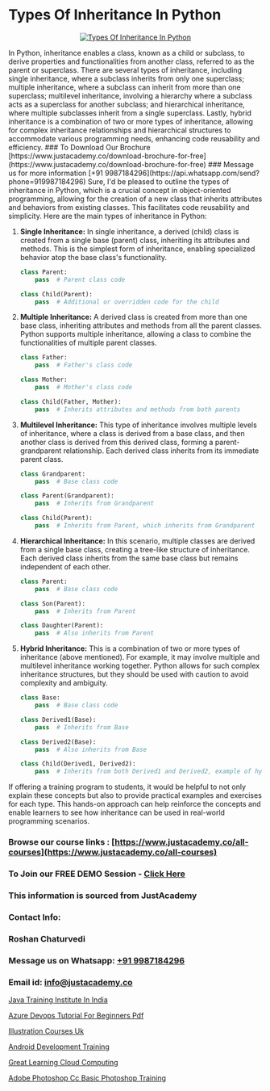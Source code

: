 # Types Of Inheritance In Python

<p align="center">
  <a href="https://justacademy.co/course-detail/python-training">
    <img src="https://justacademy.co/storage2/course_image/1709713400_course_image.webp" alt="Types Of Inheritance In Python">
  </a>
</p>
In Python, inheritance enables a class, known as a child or subclass, to derive properties and functionalities from another class, referred to as the parent or superclass. There are several types of inheritance, including single inheritance, where a subclass inherits from only one superclass; multiple inheritance, where a subclass can inherit from more than one superclass; multilevel inheritance, involving a hierarchy where a subclass acts as a superclass for another subclass; and hierarchical inheritance, where multiple subclasses inherit from a single superclass. Lastly, hybrid inheritance is a combination of two or more types of inheritance, allowing for complex inheritance relationships and hierarchical structures to accommodate various programming needs, enhancing code reusability and efficiency.
### To Download Our Brochure [https://www.justacademy.co/download-brochure-for-free](https://www.justacademy.co/download-brochure-for-free)
### Message us for more information [+91 9987184296](https://api.whatsapp.com/send?phone=919987184296)
Sure, I'd be pleased to outline the types of inheritance in Python, which is a crucial concept in object-oriented programming, allowing for the creation of a new class that inherits attributes and behaviors from existing classes. This facilitates code reusability and simplicity. Here are the main types of inheritance in Python:

1) **Single Inheritance:** In single inheritance, a derived (child) class is created from a single base (parent) class, inheriting its attributes and methods. This is the simplest form of inheritance, enabling specialized behavior atop the base class's functionality.

    ```python
    class Parent:
        pass  # Parent class code
    
    class Child(Parent):
        pass  # Additional or overridden code for the child
    ```

2) **Multiple Inheritance:** A derived class is created from more than one base class, inheriting attributes and methods from all the parent classes. Python supports multiple inheritance, allowing a class to combine the functionalities of multiple parent classes.

    ```python
    class Father:
        pass  # Father's class code
    
    class Mother:
        pass  # Mother's class code
    
    class Child(Father, Mother):
        pass  # Inherits attributes and methods from both parents
    ```

3) **Multilevel Inheritance:** This type of inheritance involves multiple levels of inheritance, where a class is derived from a base class, and then another class is derived from this derived class, forming a parent-grandparent relationship. Each derived class inherits from its immediate parent class.

    ```python
    class Grandparent:
        pass  # Base class code
    
    class Parent(Grandparent):
        pass  # Inherits from Grandparent
    
    class Child(Parent):
        pass  # Inherits from Parent, which inherits from Grandparent
    ```

4) **Hierarchical Inheritance:** In this scenario, multiple classes are derived from a single base class, creating a tree-like structure of inheritance. Each derived class inherits from the same base class but remains independent of each other.

    ```python
    class Parent:
        pass  # Base class code

    class Son(Parent):
        pass  # Inherits from Parent

    class Daughter(Parent):
        pass  # Also inherits from Parent
    ```

5) **Hybrid Inheritance:** This is a combination of two or more types of inheritance (above mentioned). For example, it may involve multiple and multilevel inheritance working together. Python allows for such complex inheritance structures, but they should be used with caution to avoid complexity and ambiguity.

    ```python
    class Base:
        pass  # Base class code

    class Derived1(Base):
        pass  # Inherits from Base

    class Derived2(Base):
        pass  # Also inherits from Base

    class Child(Derived1, Derived2):
        pass  # Inherits from both Derived1 and Derived2, example of hybrid inheritance
    ```

If offering a training program to students, it would be helpful to not only explain these concepts but also to provide practical examples and exercises for each type. This hands-on approach can help reinforce the concepts and enable learners to see how inheritance can be used in real-world programming scenarios.

### Browse our course links : [https://www.justacademy.co/all-courses](https://www.justacademy.co/all-courses) 
### To Join our FREE DEMO Session - [Click Here](https://www.justacademy.co/register-for-course-demo)


### This information is sourced from JustAcademy
### Contact Info:
### Roshan Chaturvedi
### Message us on Whatsapp: [+91 9987184296](https://api.whatsapp.com/send?phone=919987184296)
### Email id: [info@justacademy.co](mailto:info@justacademy.co)
                
[Java Training Institute In India](https://www.linkedin.com/pulse/java-training-institute-india-justacademy-chennai-bvh3e?trackingId=gu9axMcPMJvrx%2BlyEiX0og%3D%3D&lipi=urn%3Ali%3Apage%3Ad_flagship3_company_admin%3BKj9O4drgTv6a%2Fs28VD3x9A%3D%3D)

[Azure Devops Tutorial For Beginners Pdf](https://www.linkedin.com/pulse/azure-devops-tutorial-beginners-pdf-justacademy-iojse?trackingId=RAYTE29K05XDUAvTBY6vqg%3D%3D&lipi=urn%3Ali%3Apage%3Ad_flagship3_company_admin%3BDtPVLJNkTC2k0tm5uH%2FP7w%3D%3D)

[Illustration Courses Uk](https://medium.com/@AkashSingh2052/illustration-courses-uk-d11d71bbfb65)

[Android Development Training](https://medium.com/@shivamja27/android-development-training-2bef65949dd5)

[Great Learning Cloud Computing](https://justacademyin.github.io/justacademy/great-learning-cloud-computing)

[Adobe Photoshop Cc Basic Photoshop Training](https://justacademyin.github.io/justacademy/adobe-photoshop-cc-basic-photoshop-training)

